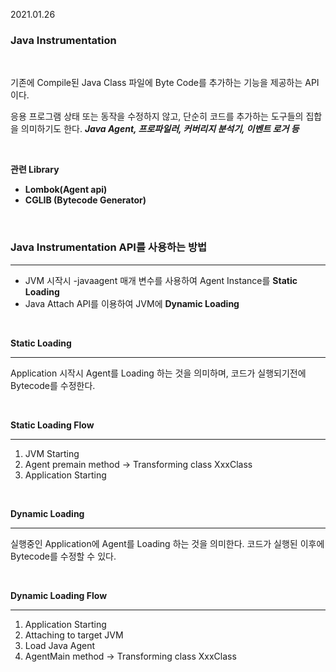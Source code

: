 2021.01.26

### **Java Instrumentation**

<br/>

기존에 Compile된 Java Class 파일에 Byte Code를 추가하는 기능을 제공하는 API이다.

응용 프로그램 상태 또는 동작을 수정하지 않고, 단순히 코드를 추가하는 도구들의 집합을 의미하기도 한다. ***Java Agent, 프로파일러, 커버리지 분석기, 이벤트 로거 등***

<br/>

**관련 Library**

- **Lombok(Agent api)**
- **CGLIB (Bytecode Generator)**

<br/>

### **Java Instrumentation API를 사용하는 방법**

---

- JVM 시작시 -javaagent 매개 변수를 사용하여 Agent Instance를 **Static Loading**
- Java Attach API를 이용하여 JVM에 **Dynamic Loading**

<br/>

**Static Loading**

---

Application 시작시 Agent를 Loading 하는 것을 의미하며, 코드가 실행되기전에 Bytecode를 수정한다.

<br/>

**Static Loading Flow**

---

1. JVM Starting
2. Agent premain method → Transforming class XxxClass 
3. Application Starting

<br/>

**Dynamic Loading**

---

실행중인 Application에 Agent를 Loading 하는 것을 의미한다. 코드가 실행된 이후에 Bytecode를 수정할 수 있다.

<br/>

**Dynamic Loading Flow**

---

1. Application Starting
2. Attaching to target JVM 
3. Load Java Agent
4. AgentMain method → Transforming class XxxClass